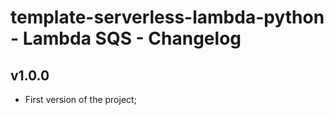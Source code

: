 # template-serverless-lambda-python - Lambda SQS - Changelog

## v1.0.0
* First version of the project;
